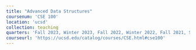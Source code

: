 ```yaml
---
title: "Advanced Data Structures"
coursenum: 'CSE 100'
location: 'ucsd'
collection: teaching
quarters: 'Fall 2023, Winter 2023, Fall 2022, Winter 2022, Fall 2021, Spring 2021, Winter 2021, Fall 2020, <a href="https://ucsd-cse100-s20.github.io/" target="_blank">Spring 2020</a>, <a href="https://sites.google.com/a/eng.ucsd.edu/cse-100-summer-2017/" target="_blank">Summer 2017</a>, <a href="https://sites.google.com/a/eng.ucsd.edu/cse-100-spring-2016/" target="_blank">Spring 2016 (TA)</a>, <a href="https://sites.google.com/a/eng.ucsd.edu/cse-100-winter-2016/" target="_blank">Winter 2016 (TA)</a>'
courseurl: 'https://ucsd.edu/catalog/courses/CSE.html#cse100'
---
```

